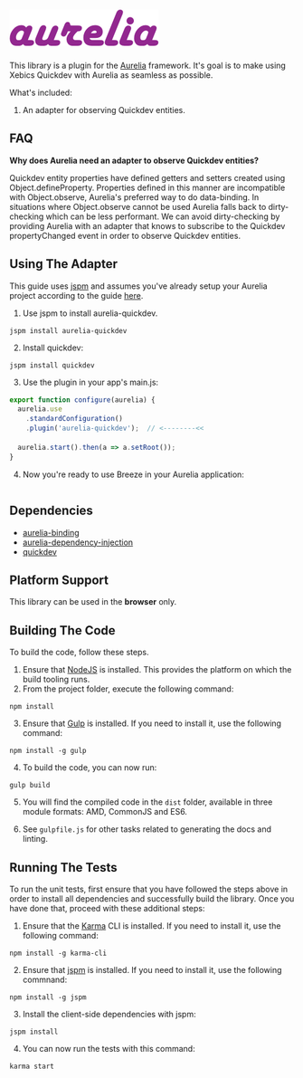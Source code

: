 # ![aurelia-quickdev](aurelia-quickdev.png)

This library is a plugin for the [Aurelia](http://www.aurelia.io/) framework.  It's goal is to make using Xebics Quickdev with Aurelia as seamless as possible.

What's included:

1. An adapter for observing Quickdev entities.

## FAQ

**Why does Aurelia need an adapter to observe Quickdev entities?**

Quickdev entity properties have defined getters and setters created using Object.defineProperty.  Properties defined in this manner are incompatible with Object.observe, Aurelia's preferred way to do data-binding.  In situations where Object.observe cannot be used Aurelia falls back to dirty-checking which can be less performant.  We can avoid dirty-checking by providing Aurelia with an adapter that knows to subscribe to the Quickdev propertyChanged event in order to observe Quickdev entities.

## Using The Adapter

This guide uses [jspm](http://jspm.io/) and assumes you've already setup your Aurelia project according to the guide [here](http://aurelia.io/get-started.html).

1. Use jspm to install aurelia-quickdev.

  ```shell
  jspm install aurelia-quickdev
  ```
2. Install quickdev:

  ```shell
  jspm install quickdev
  ```
3. Use the plugin in your app's main.js:

  ```javascript
  export function configure(aurelia) {
    aurelia.use
      .standardConfiguration()
      .plugin('aurelia-quickdev');  // <--------<<

    aurelia.start().then(a => a.setRoot());
  }
  ```
4. Now you're ready to use Breeze in your Aurelia application:

  ```javascript

  ```

## Dependencies

* [aurelia-binding](https://github.com/aurelia/binding)
* [aurelia-dependency-injection](https://github.com/aurelia/dependency-injection)
* [quickdev](http://www.xebic.com/)

## Platform Support

This library can be used in the **browser** only.

## Building The Code

To build the code, follow these steps.

1. Ensure that [NodeJS](http://nodejs.org/) is installed. This provides the platform on which the build tooling runs.
2. From the project folder, execute the following command:

  ```shell
  npm install
  ```
3. Ensure that [Gulp](http://gulpjs.com/) is installed. If you need to install it, use the following command:

  ```shell
  npm install -g gulp
  ```
4. To build the code, you can now run:

  ```shell
  gulp build
  ```
5. You will find the compiled code in the `dist` folder, available in three module formats: AMD, CommonJS and ES6.

6. See `gulpfile.js` for other tasks related to generating the docs and linting.

## Running The Tests

To run the unit tests, first ensure that you have followed the steps above in order to install all dependencies and successfully build the library. Once you have done that, proceed with these additional steps:

1. Ensure that the [Karma](http://karma-runner.github.io/) CLI is installed. If you need to install it, use the following command:

  ```shell
  npm install -g karma-cli
  ```
2. Ensure that [jspm](http://jspm.io/) is installed. If you need to install it, use the following commnand:

  ```shell
  npm install -g jspm
  ```
3. Install the client-side dependencies with jspm:

  ```shell
  jspm install
  ```
4. You can now run the tests with this command:

  ```shell
  karma start
  ```
